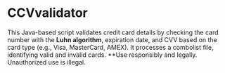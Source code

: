 # CCVvalidator
 This Java-based script validates credit card details by checking the card number with the **Luhn algorithm**, expiration date, and CVV based on the card type (e.g., Visa, MasterCard, AMEX). It processes a combolist file, identifying valid and invalid cards. **Use responsibly and legally. Unauthorized use is illegal.
